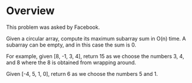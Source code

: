 # Overview 

This problem was asked by Facebook.

Given a circular array, compute its maximum subarray sum in O(n) time. A subarray can be empty, and
in this case the sum is 0.

For example, given [8, -1, 3, 4], return 15 as we choose the numbers 3, 4, and 8 where the 8 is
obtained from wrapping around.

Given [-4, 5, 1, 0], return 6 as we choose the numbers 5 and 1.
